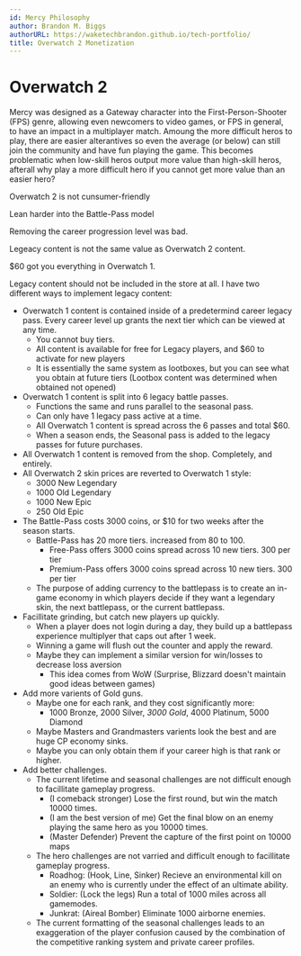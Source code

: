 ```yaml
---
id: Mercy Philosophy
author: Brandon M. Biggs
authorURL: https://waketechbrandon.github.io/tech-portfolio/
title: Overwatch 2 Monetization
---
```


# Overwatch 2

Mercy was designed as a Gateway character into the First-Person-Shooter (FPS) genre, allowing even newcomers to video games, or FPS in general, to have an impact in a multiplayer match.
Amoung the more difficult heros to play, there are easier alterantives so even the average (or below) can still join the community and have fun playing the game.
This becomes problematic when low-skill heros output more value than high-skill heros, afterall why play a more difficult hero if you cannot get more value than an easier hero?

<!--truncate-->

Overwatch 2 is not cunsumer-friendly

Lean harder into the Battle-Pass model

Removing the career progression level was bad.

Legeacy content is not the same value as Overwatch 2 content.

$60 got you everything in Overwatch 1.

Legacy content should not be included in the store at all. I have two different ways to implement legacy content:

- Overwatch 1 content is contained inside of a predetermind career legacy pass. Every career level up grants the next tier which can be viewed at any time.
  - You cannot buy tiers.
  - All content is available for free for Legacy players, and $60 to activate for new players
  - It is essentially the same system as lootboxes, but you can see what you obtain at future tiers (Lootbox content was determined when obtained not opened)
- Overwatch 1 content is split into 6 legacy battle passes.
  - Functions the same and runs parallel to the seasonal pass.
  - Can only have 1 legacy pass active at a time.
  - All Overwatch 1 content is spread across the 6 passes and total $60.
  - When a season ends, the Seasonal pass is added to the legacy passes for future purchases.
- All Overwatch 1 content is removed from the shop. Completely, and entirely.
- All Overwatch 2 skin prices are reverted to Overwatch 1 style:
  - 3000 New Legendary
  - 1000 Old Legendary
  - 1000 New Epic
  - 250 Old Epic
- The Battle-Pass costs 3000 coins, or $10 for two weeks after the season starts.
  - Battle-Pass has 20 more tiers. increased from 80 to 100.
    - Free-Pass offers 3000 coins spread across 10 new tiers. 300 per tier
    - Premium-Pass offers 3000 coins spread across 10 new tiers. 300 per tier
  - The purpose of adding currency to the battlepass is to create an in-game economy in which players decide if they want a legendary skin, the next battlepass, or the current battlepass.
- Facillitate grinding, but catch new players up quickly.
  - When a player does not login during a day, they build up a battlepass experience multiplyer that caps out after 1 week. 
  - Winning a game will flush out the counter and apply the reward.
  - Maybe they can implement a similar version for win/losses to decrease loss aversion
    - This idea comes from WoW (Surprise, Blizzard doesn't maintain good ideas between games)
- Add more varients of Gold guns. 
  - Maybe one for each rank, and they cost significantly more:
    - 1000 Bronze, 2000 Silver, *3000 Gold*, 4000 Platinum, 5000 Diamond
  - Maybe Masters and Grandmasters varients look the best and are huge CP economy sinks.
  - Maybe you can only obtain them if your career high is that rank or higher.
- Add better challenges.
  - The current lifetime and seasonal challenges are not difficult enough to facillitate gameplay progress.
    - (I comeback stronger)           Lose the first round, but win the match 10000 times.
    - (I am the best version of me)   Get the final blow on an enemy playing the same hero as you 10000 times.
    - (Master Defender)               Prevent the capture of the first point on 10000 maps
  - The hero challenges are not varried and difficult enough to facillitate gameplay progress.
    - Roadhog: (Hook, Line, Sinker)   Recieve an environmental kill on an enemy who is currently under the effect of an ultimate ability.
    - Soldier: (Lock the legs)        Run a total of 1000 miles across all gamemodes.
    - Junkrat: (Aireal Bomber)        Eliminate 1000 airborne enemies.
  - The current formatting of the seasonal challenges leads to an exaggeration of the player confusion caused by the combination of the competitive ranking system and private career profiles.
